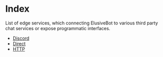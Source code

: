 # Index

List of edge services, which connecting ElusiveBot to various third party chat services or expose programmatic interfaces.

- [Discord](./discord/)
- [Direct](./direct/)
- [HTTP](./http/)
